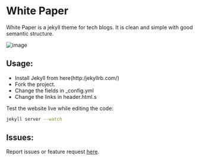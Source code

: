 White Paper
============

White Paper is a jekyll theme for tech blogs. It is clean and simple with good semantic
structure.

![ image](https:/i.cloudup.com/rmZjQ83vRh-2000x2000.png)

## Usage:

- Install Jekyll from here(http:/jekyllrb.com/)
- Fork the project.
- Change the fields in _config.yml
- Change the links in header.html.s

Test the website live while editing the code:

```sh
jekyll server --watch
```

## Issues:

Report issues or feature request [here](https:/github.com/vinitkumar/issues).
